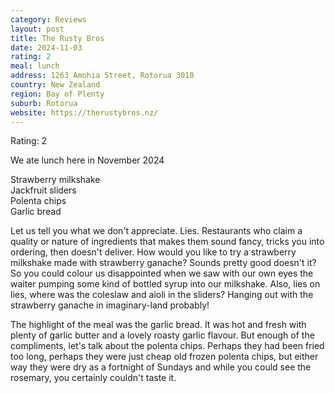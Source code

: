 ```yaml
---
category: Reviews
layout: post
title: The Rusty Bros
date: 2024-11-03
rating: 2
meal: lunch
address: 1263 Amohia Street, Rotorua 3010
country: New Zealand
region: Bay of Plenty
suburb: Rotorua
website: https://therustybros.nz/
---
```

Rating: 2 

We ate lunch here in November 2024 

Strawberry milkshake  
Jackfruit sliders  
Polenta chips  
Garlic bread  

Let us tell you what we don't appreciate. Lies. Restaurants who claim a quality or nature of ingredients that makes them sound fancy, tricks you into ordering, then doesn't deliver. How would you like to try a strawberry milkshake made with strawberry ganache? Sounds pretty good doesn't it? So you could colour us disappointed when we saw with our own eyes the waiter pumping some kind of bottled syrup into our milkshake. Also, lies on lies, where was the coleslaw and aioli in the sliders? Hanging out with the strawberry ganache in imaginary-land probably! 

The highlight of the meal was the garlic bread. It was hot and fresh with plenty of garlic butter and a lovely roasty garlic flavour. But enough of the compliments, let's talk about the polenta chips. Perhaps they had been fried too long, perhaps they were just cheap old frozen polenta chips, but either way they were dry as a fortnight of Sundays and while you could see the rosemary, you certainly couldn't taste it.